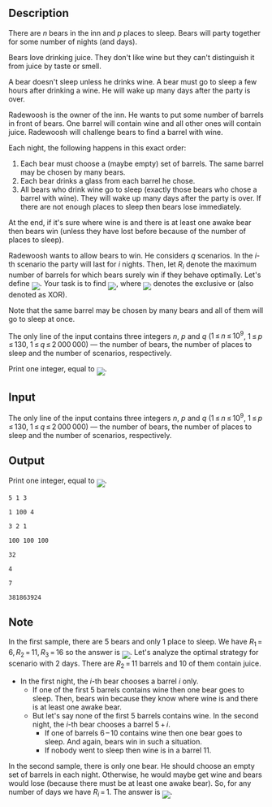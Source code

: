 ## Description

<div><p>There are <span class="tex-span"><i>n</i></span> bears in the inn and <span class="tex-span"><i>p</i></span> places to sleep. Bears will party together for some number of nights (and days).</p><p>Bears love drinking juice. They don't like wine but they can't distinguish it from juice by taste or smell.</p><p>A bear doesn't sleep unless he drinks wine. A bear must go to sleep a few hours after drinking a wine. He will wake up many days after the party is over.</p><p>Radewoosh is the owner of the inn. He wants to put some number of barrels in front of bears. One barrel will contain wine and all other ones will contain juice. Radewoosh will challenge bears to find a barrel with wine.</p><p>Each night, the following happens in this exact order:</p><ol> <li> Each bear must choose a (maybe empty) set of barrels. The same barrel may be chosen by many bears. </li><li> Each bear drinks a glass from each barrel he chose. </li><li> All bears who drink wine go to sleep (exactly those bears who chose a barrel with wine). They will wake up many days after the party is over. If there are not enough places to sleep then bears lose immediately. </li></ol><p>At the end, if it's sure where wine is and there is at least one awake bear then bears win (unless they have lost before because of the number of places to sleep).</p><p>Radewoosh wants to allow bears to win. He considers <span class="tex-span"><i>q</i></span> scenarios. In the <span class="tex-span"><i>i</i></span>-th scenario the party will last for <span class="tex-span"><i>i</i></span> nights. Then, let <span class="tex-span"><i>R</i><sub class="lower-index"><i>i</i></sub></span> denote the maximum number of barrels for which bears surely win if they behave optimally. Let's define <img align="middle" class="tex-formula" src="file://eoAnKA75.png" style="max-width: 100.0%;max-height: 100.0%;">. Your task is to find <img align="middle" class="tex-formula" src="file://EtsU9Gmc.png" style="max-width: 100.0%;max-height: 100.0%;">, where <img align="middle" class="tex-formula" src="file://3UydrM2v.png" style="max-width: 100.0%;max-height: 100.0%;"> denotes the exclusive or (also denoted as XOR).</p><p>Note that the same barrel may be chosen by many bears and all of them will go to sleep at once.</p></div><div class="input-specification"><p>The only line of the input contains three integers <span class="tex-span"><i>n</i></span>, <span class="tex-span"><i>p</i></span> and <span class="tex-span"><i>q</i></span> (<span class="tex-span">1 ≤ <i>n</i> ≤ 10<sup class="upper-index">9</sup></span>, <span class="tex-span">1 ≤ <i>p</i> ≤ 130</span>, <span class="tex-span">1 ≤ <i>q</i> ≤ 2 000 000</span>)&nbsp;— the number of bears, the number of places to sleep and the number of scenarios, respectively.</p></div><div class="output-specification"><p>Print one integer, equal to <img align="middle" class="tex-formula" src="file://N7wIqnDT.png" style="max-width: 100.0%;max-height: 100.0%;">.</p></div>

## Input

<p>The only line of the input contains three integers <span class="tex-span"><i>n</i></span>, <span class="tex-span"><i>p</i></span> and <span class="tex-span"><i>q</i></span> (<span class="tex-span">1 ≤ <i>n</i> ≤ 10<sup class="upper-index">9</sup></span>, <span class="tex-span">1 ≤ <i>p</i> ≤ 130</span>, <span class="tex-span">1 ≤ <i>q</i> ≤ 2 000 000</span>)&nbsp;— the number of bears, the number of places to sleep and the number of scenarios, respectively.</p>

## Output

<p>Print one integer, equal to <img align="middle" class="tex-formula" src="file://N7wIqnDT.png" style="max-width: 100.0%;max-height: 100.0%;">.</p>





```input1
5 1 3

```




```input2
1 100 4

```




```input3
3 2 1

```




```input4
100 100 100

```




```output1
32

```




```output2
4

```




```output3
7

```




```output4
381863924

```



## Note

<p>In the first sample, there are <span class="tex-span">5</span> bears and only <span class="tex-span">1</span> place to sleep. We have <span class="tex-span"><i>R</i><sub class="lower-index">1</sub> = 6, <i>R</i><sub class="lower-index">2</sub> = 11, <i>R</i><sub class="lower-index">3</sub> = 16</span> so the answer is <img align="middle" class="tex-formula" src="file://Rh7ufvmN.png" style="max-width: 100.0%;max-height: 100.0%;">. Let's analyze the optimal strategy for scenario with <span class="tex-span">2</span> days. There are <span class="tex-span"><i>R</i><sub class="lower-index">2</sub> = 11</span> barrels and <span class="tex-span">10</span> of them contain juice.</p><ul> <li> In the first night, the <span class="tex-span"><i>i</i></span>-th bear chooses a barrel <span class="tex-span"><i>i</i></span> only. <ul> <li> If one of the first <span class="tex-span">5</span> barrels contains wine then one bear goes to sleep. Then, bears win because they know where wine is and there is at least one awake bear. </li><li> But let's say none of the first <span class="tex-span">5</span> barrels contains wine. In the second night, the <span class="tex-span"><i>i</i></span>-th bear chooses a barrel <span class="tex-span">5 + <i>i</i></span>. <ul> <li> If one of barrels <span class="tex-span">6 – 10</span> contains wine then one bear goes to sleep. And again, bears win in such a situation. </li><li> If nobody went to sleep then wine is in a barrel <span class="tex-span">11</span>. </li></ul> </li></ul> </li></ul><p>In the second sample, there is only one bear. He should choose an empty set of barrels in each night. Otherwise, he would maybe get wine and bears would lose (because there must be at least one awake bear). So, for any number of days we have <span class="tex-span"><i>R</i><sub class="lower-index"><i>i</i></sub> = 1</span>. The answer is <img align="middle" class="tex-formula" src="file://F4pRY14P.png" style="max-width: 100.0%;max-height: 100.0%;">.</p>
